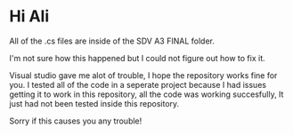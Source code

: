 # Hi Ali

All of the .cs files are inside of the SDV A3 FINAL folder.

I'm not sure how this happened but I could not figure out how to fix it.

Visual studio gave me alot of trouble, I hope the repository works fine for you. I tested all of the code in a seperate project because
I had issues getting it to work in this repository, all the code was working succesfully, It just had not been tested inside this repository.

Sorry if this causes you any trouble!
